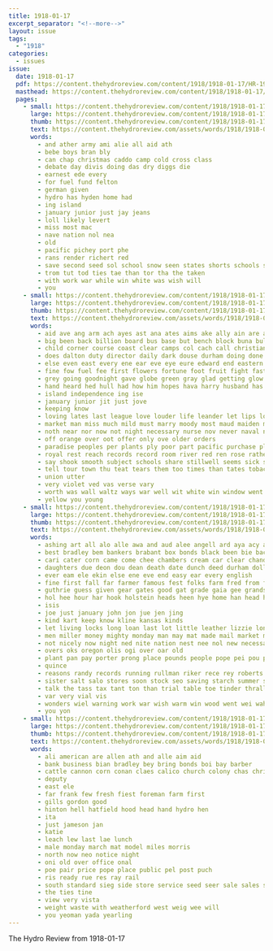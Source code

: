```yaml
---
title: 1918-01-17
excerpt_separator: "<!--more-->"
layout: issue
tags:
  - "1918"
categories:
  - issues
issue:
  date: 1918-01-17
  pdf: https://content.thehydroreview.com/content/1918/1918-01-17/HR-1918-01-17.pdf
  masthead: https://content.thehydroreview.com/content/1918/1918-01-17/masthead/HR-1918-01-17.jpg
  pages:
    - small: https://content.thehydroreview.com/content/1918/1918-01-17/small/HR-1918-01-17-01.jpg
      large: https://content.thehydroreview.com/content/1918/1918-01-17/large/HR-1918-01-17-01.jpg
      thumb: https://content.thehydroreview.com/content/1918/1918-01-17/thumbnails/HR-1918-01-17-01.jpg
      text: https://content.thehydroreview.com/assets/words/1918/1918-01-17/HR-1918-01-17-01.txt
      words:
        - and ather army ami alie all aid ath
        - bebe boys bran bly
        - can chap christmas caddo camp cold cross class
        - debate day divis doing das dry diggs die
        - earnest ede every
        - for fuel fund felton
        - german given
        - hydro has hyden home had
        - ing island
        - january junior just jay jeans
        - loll likely levert
        - miss most mac
        - nave nation nol nea
        - old
        - pacific pichey port phe
        - rans render richert red
        - save second seed sol school snow seen states shorts schools sup steel sailor service sewing sis
        - trom tut tod ties tae than tor tha the taken
        - with work war while win white was wish will
        - you
    - small: https://content.thehydroreview.com/content/1918/1918-01-17/small/HR-1918-01-17-02.jpg
      large: https://content.thehydroreview.com/content/1918/1918-01-17/large/HR-1918-01-17-02.jpg
      thumb: https://content.thehydroreview.com/content/1918/1918-01-17/thumbnails/HR-1918-01-17-02.jpg
      text: https://content.thehydroreview.com/assets/words/1918/1918-01-17/HR-1918-01-17-02.txt
      words:
        - aid ave ang arm ach ayes ast ana ates aims ake ally ain are army and all ames ask amer american
        - big been back billion board bus base but bench block buna bull blind bee butter blue bis book business best bean began bright burst bank boston bethe books bin
        - child corner course coast clear camps col cach call christian cross city can cant charm care counts crose count cashier cooler companion caddo chew close college cause chad county contin church cold came carry come chap
        - does dalton duty director daily dark douse durham doing done down desir days demand during dance door day
        - else even east every ene ear eve eye eure edward end eastern
        - fine fow fuel fee first flowers fortune foot fruit fight fast fust farm for from fond ferns france friendly fair farmer found fam fellow fade foto field fatal friend french friday
        - grey going goodnight gave globe green gray glad getting glow gow greet given grown guy gold grew good gene guess gaze gone
        - hand heard hed hull had how him hopes hava harry husband has her held hes heen honor hud head hor half hidden humble handsome hence happy hung hydro hour heart
        - island independence ing ise
        - january junior jit just jove
        - keeping know
        - loving lates last league love louder life leander let lips long like live light left less little losing large les lim lose
        - market man miss much mild must marry moody most maud maiden malden mine mane muslin made many mia main money matter mag men means mary may more moment minis mand monday morose might
        - noth near nor now not night necessary nurse nov never naval navy
        - off orange over oot offer only ove older orders
        - paradise peoples per plants ply poor part pacific purchase pledge public pay pages pal pale present parlor people penny
        - royal rest reach records record room river red ren rose rather rates rate
        - say shook smooth subject schools share stillwell seems sick self speech soon shape sat sum seed south second states surprise school seas she suitor stormy silence slates suga ship sake said supply station sky see stock such speak stands still sugar sup simple sek sone score sela sing
        - tell tour town thu teat tears them too times than tates tobacco tame tape ten try tone tho tongue the then table tax turn thing take
        - union utter
        - very violet ved vas verse vary
        - worth was wall waltz ways war well wit white win window went work wide why word words weeks weather won want week welfare with will western wen while world
        - yellow you young
    - small: https://content.thehydroreview.com/content/1918/1918-01-17/small/HR-1918-01-17-03.jpg
      large: https://content.thehydroreview.com/content/1918/1918-01-17/large/HR-1918-01-17-03.jpg
      thumb: https://content.thehydroreview.com/content/1918/1918-01-17/thumbnails/HR-1918-01-17-03.jpg
      text: https://content.thehydroreview.com/assets/words/1918/1918-01-17/HR-1918-01-17-03.txt
      words:
        - ashing art all alo alle awa and aud alee angell ard aya acy aid ankers are aug aul askew ath able abut abt
        - best bradley bem bankers brabant box bonds black been bie back bryson boy break bay bank business boys but buys bar bai bottle bore big buy barr brought bost brand
        - cari cater corn came come chee chambers cream car clear chandler christmas council cattle condi camp cori close cid case city cold churches chas call can
        - daughters due deon dou dean death date dunch deed durham dollar does dread davidson december doi dae day
        - ever eam ele ekin else ene eve end easy ear every english
        - fine first fall far farmer famous fest folks farm fred from for friends friend fie fees fitzpatrick fede facto fort farra fela
        - guthrie guess given gear gates good gat grade gaia gee grandson gelling goods grain
        - hol hee hour har hook holstein heads heen hye home han head hed holes hose halle hydro has high hone her hand hot had hae hei hack
        - isis
        - joe just january john jon jue jen jing
        - kind kart keep know kline kansas kinds
        - let living locks long loan last lot little leather lizzie lon liberal loss less left large liberty like live list lis law las lower
        - men miller money mighty monday man may mat made mail market more mills male meal missouri matter mall
        - not nicely now night ned nite nation nest nee nol new necessary
        - overs oks oregon olis ogi over oar old
        - plant pan pay porter prong place pounds people pope pei pou public piece port peele per pacer price pil pee pers peat pine phi paper pound plan pin
        - quince
        - reasons randy records running rullman riker rece rey roberts ricks regular rees rever rasa rawle record robert
        - sister salt salo stores soon stock seo saving starch summer smooth seed soe saturday son such standing sell sane seen sarah show step staples set save sit stroke shape strong store snow satake she short sat sunday see sale sam state sutton shoe
        - talk the tass tax tant ton than trial table toe tinder thralls tor telling tonic tala tine tho tie turn tear try tae them take tien
        - var very vial vis
        - wonders wiel warning work war wish warm win wood went wei wah wallington week weatherford wees wash want was well washer with will wife while west wheat weeks wide whip wilton wil why white wind
        - you yon
    - small: https://content.thehydroreview.com/content/1918/1918-01-17/small/HR-1918-01-17-04.jpg
      large: https://content.thehydroreview.com/content/1918/1918-01-17/large/HR-1918-01-17-04.jpg
      thumb: https://content.thehydroreview.com/content/1918/1918-01-17/thumbnails/HR-1918-01-17-04.jpg
      text: https://content.thehydroreview.com/assets/words/1918/1918-01-17/HR-1918-01-17-04.txt
      words:
        - ali american are allen ath and alle aim aid
        - bank business bian bradley bey bring bonds boi bay barber
        - cattle cannon corn conan claes calico church colony chas christian cat coo clerk clyde
        - deputy
        - east ele
        - far frank few fresh fiest foreman farm first
        - gills gordon good
        - hinton hell hatfield hood head hand hydro hen
        - ita
        - just jameson jan
        - katie
        - leach lew last lae lunch
        - male monday march mat model miles morris
        - north now neo notice night
        - oni old over office onal
        - poe pair price pope place public pel post puch
        - ris ready rue res ray rail
        - south standard sieg side store service seed seer sale sales stallion shoals sunday shanks scott saal surgeon said sell
        - the ties tine
        - view very vista
        - weight waste with weatherford west weig wee will
        - you yeoman yada yearling
---
```


The Hydro Review from 1918-01-17

<!--more-->

